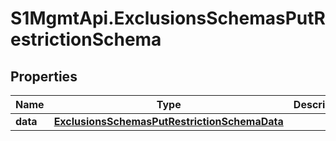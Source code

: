 # S1MgmtApi.ExclusionsSchemasPutRestrictionSchema

## Properties
Name | Type | Description | Notes
------------ | ------------- | ------------- | -------------
**data** | [**ExclusionsSchemasPutRestrictionSchemaData**](ExclusionsSchemasPutRestrictionSchemaData.md) |  | 


